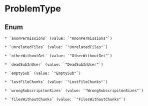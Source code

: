 
# ProblemType

## Enum


    * `anonPermissions` (value: `"AnonPermissions"`)

    * `unrelatedFiles` (value: `"UnrelatedFiles"`)

    * `otherWithoutGet` (value: `"OtherWithoutGet"`)

    * `deadSubInUser` (value: `"DeadSubInUser"`)

    * `emptySub` (value: `"EmptySub"`)

    * `lostFileChunks` (value: `"LostFileChunks"`)

    * `wrongSubscripitonSizes` (value: `"WrongSubscripitonSizes"`)

    * `filesWithoutChunks` (value: `"FilesWithoutChunks"`)



